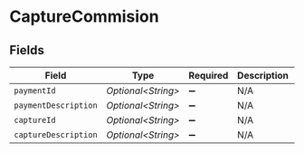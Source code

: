 # CaptureCommision


## Fields

| Field                      | Type                       | Required                   | Description                | Example                    |
| -------------------------- | -------------------------- | -------------------------- | -------------------------- | -------------------------- |
| `paymentId`                | *Optional\<String>*        | :heavy_minus_sign:         | N/A                        | tr_5B8cwPMGnU              |
| `paymentDescription`       | *Optional\<String>*        | :heavy_minus_sign:         | N/A                        | Payment Description        |
| `captureId`                | *Optional\<String>*        | :heavy_minus_sign:         | N/A                        | cpt_vytxeTZskVKR7C7WgdSP3d |
| `captureDescription`       | *Optional\<String>*        | :heavy_minus_sign:         | N/A                        | Capture Description        |